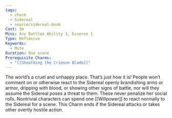 ```yaml
---
tags:
  - charm
  - Sidereal
  - source/sidereal-book
Cost: 3m
Mins: Any Battles Ability 3, Essence 1
Type: Reflexive
Keywords:
  - Mute
Duration: One scene
Prerequisite Charms:
  - "[[Sheathing the Crimson Blade]]"
---
```

The world’s a cruel and unhappy place. That’s just how it is! People won’t comment on or otherwise react to the Sidereal openly brandishing arms or armor, dripping with blood, or showing other signs of battle, nor will they assume the Sidereal poses a threat to them. These never penalize her social rolls. Nontrivial characters can spend one [[Willpower]] to react normally to the Sidereal for a scene. This Charm ends if the Sidereal attacks or takes other overtly hostile action.